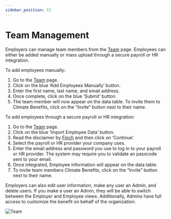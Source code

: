 ```yaml
---
sidebar_position: 12
---
```


# Team Management

Employers can manage team members from the [Team](https://www.app.climatebenefits.com/employer/teams) page. Employees can either be added manually or mass upload through a secure payroll or HR integration.   

To add employees manually:   
1. Go to the [Team](https://www.app.climatebenefits.com/employer/teams) page. 
2. Click on the blue ‘Add Employees Manually’ button. 
3. Enter the first name, last name, and email address. 
4. Once complete, click on the blue ‘Submit’ button. 
5. The team member will now appear on the data table. To invite them to Climate Benefits, click on the “Invite” button next to their name.  

To add employees through a secure payroll or HR integration:   
1. Go to the [Team](https://www.app.climatebenefits.com/employer/teams) page.
2. Click on the blue ‘Import Employee Data’ button. 
3. Read the disclaimer by [Finch](https://tryfinch.com/) and then click on ‘Continue’. 
4. Select the payroll or HR provider your company uses. 
5. Enter the email address and password you use to log in to your payroll or HR provider. The system may require you to validate an passcode sent to your email. 
6. Once integrated, Employee information will appear on the data table. 
7.  To invite team members Climate Benefits, click on the “Invite” button next to their name. 

Employers can also edit user information, make any user an Admin, and delete users. If you make a user an Admin, they will be able to switch between the Employer and Employee views. Additionally, Admins have full access to customize the benefit on behalf of the organization.  

![Team](../../src/assets/Team.gif)